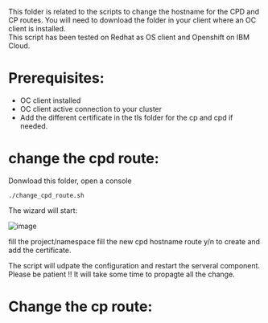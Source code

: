 This folder is related to the scripts to change the hostname for the CPD and CP routes.
You will need to download the folder in your client where an OC client is installed.  
This script has been tested on Redhat as OS client and Openshift on IBM Cloud.


# Prerequisites: 

* OC client installed 
* OC client active connection to your cluster
* Add the different certificate in the tls folder for the cp and cpd if needed. 

# change the cpd route:
    
Donwload this folder, open a console

    ./change_cpd_route.sh

The wizard will start: 

![image](https://user-images.githubusercontent.com/33630653/157493957-b8c67498-0880-4295-9403-75affb9a5a35.png)

fill the project/namespace 
fill the new cpd hostname route
y/n to create and add the certificate.

The script will udpate the configuration and restart the serveral component.
Please be patient !! It will take some time to propagte all the change.

# Change the cp route:

